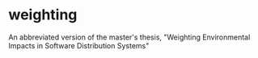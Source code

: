 # weighting
An abbreviated version of the master's thesis, "Weighting Environmental Impacts in Software Distribution Systems"
